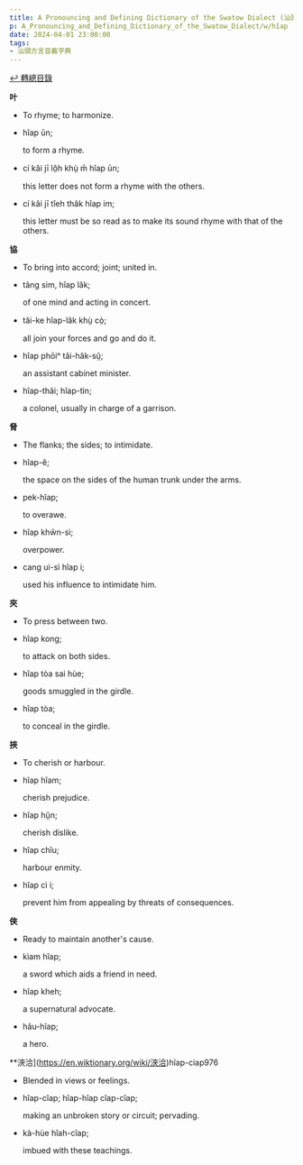 ```yaml
---
title: A Pronouncing and Defining Dictionary of the Swatow Dialect (汕頭方言音義字典) / hîap
p: A_Pronouncing_and_Defining_Dictionary_of_the_Swatow_Dialect/w/hîap
date: 2024-04-01 23:00:00
tags: 
- 汕頭方言音義字典
---
```


[↩️ 轉總目錄](/A_Pronouncing_and_Defining_Dictionary_of_the_Swatow_Dialect)


**叶**
- To rhyme; to harmonize.

- hîap ūn;

  to form a rhyme.

- cí kâi jī lô̤h khṳ̀ m̄ hîap ūn;

  this letter does not form a rhyme with the others.

- cí kâi jī tîeh thâk hîap im;

  this letter must be so read as to make its sound rhyme with that of the others.

**協**
- To bring into accord; joint; united in.

- tâng sim, hîap lâk;

  of one mind and acting in concert.

- tăi-ke hîap-lâk khṳ̀ cò̤;

  all join your forces and go and do it.

- hîap phōiⁿ tăi-hâk-sṳ̆;

  an assistant cabinet minister.

- hîap-thâi; hîap-tìn;

  a colonel, usually in charge of a garrison.

**脅**
- The flanks; the sides; to intimidate.

- hîap-ĕ;

  the space on the sides of the human trunk under the arms.

- pek-hîap;

  to overawe.

- hîap khŵn-sì;

  overpower.

- cang ui-sì hîap i;

  used his influence to intimidate him.

**夾**
- To press between two.

- hîap kong;

  to attack on both sides.

- hîap tòa sai hùe;

  goods smuggled in the girdle.

- hîap tòa;

  to conceal in the girdle.

**挾**
- To cherish or harbour.

- hîap hîam;

  cherish prejudice.

- hîap hṳ̆n;

  cherish dislike.

- hîap chîu;

  harbour enmity.

- hîap cì i;

  prevent him from appealing by threats of consequences.

**俠**
- Ready to maintain another's cause.

- kìam hîap;

  a sword which aids a friend in need.

- hîap kheh;

  a supernatural advocate.

- hâu-hîap;

  a hero.

**浹洽](https://en.wiktionary.org/wiki/浹洽)hîap-ciap976
- Blended in views or feelings.

- hîap-cîap; hîap-hîap cîap-cîap;

  making an unbroken story or circuit; pervading.

- kà-hùe hîah-cîap;

  imbued with these teachings.